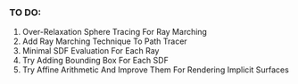 ### TO DO:
1. Over-Relaxation Sphere Tracing For Ray Marching
2. Add Ray Marching Technique To Path Tracer
3. Minimal SDF Evaluation For Each Ray
4. Try Adding Bounding Box For Each SDF
5. Try Affine Arithmetic And Improve Them For Rendering Implicit Surfaces